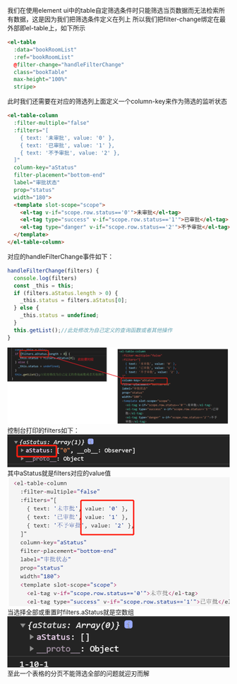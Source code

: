 我们在使用element ui中的table自定筛选条件时只能筛选当页数据而无法检索所有数据，这是因为我们把筛选条件定义在列上
所以我们把filter-change绑定在最外部即el-table上，如下所示
``` html
<el-table
  :data="bookRoomList"
  :ref="bookRoomList"
  @filter-change="handleFilterChange"
  class="bookTable"
  max-height="100%"
  stripe>
```
此时我们还需要在对应的筛选列上面定义一个column-key来作为筛选的监听状态
``` html
<el-table-column
  :filter-multiple="false"
  :filters="[
    { text: '未审批', value: '0' },
    { text: '已审批', value: '1' },
    { text: '不予审批', value: '2' },
  ]"
  column-key="aStatus"
  filter-placement="bottom-end"
  label="审批状态"
  prop="status"
  width="180">
  <template slot-scope="scope">
    <el-tag v-if="scope.row.status=='0'">未审批</el-tag>
    <el-tag type="success" v-if="scope.row.status=='1'">已审批</el-tag>
    <el-tag type="danger" v-if="scope.row.status=='2'">不予审批</el-tag>
  </template>
</el-table-column>
```
对应的handleFilterChange事件如下：
``` js
handleFilterChange(filters) {
  console.log(filters)
  const _this = this;
  if (filters.aStatus.length > 0) {
    _this.status = filters.aStatus[0];
  } else {
    _this.status = undefined;
  }
  this.getList();//此处修改为自己定义的查询函数或者其他操作
}
```
![](1.png)
控制台打印的filters如下：
![](2.png)
其中aStatus就是filters对应的value值
![](3.png)
当选择全部或重置时filters.aStatus就是空数组
![](4.png)
至此一个表格的分页不能筛选全部的问题就迎刃而解